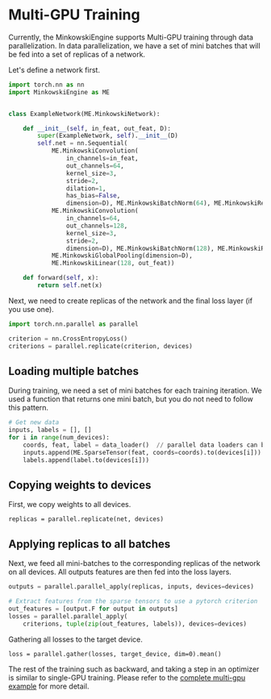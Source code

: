 Multi-GPU Training
==================

Currently, the MinkowskiEngine supports Multi-GPU training through data parallelization. In data parallelization, we have a set of mini batches that will be fed into a set of replicas of a network.

Let's define a network first.

```python
import torch.nn as nn
import MinkowskiEngine as ME


class ExampleNetwork(ME.MinkowskiNetwork):

    def __init__(self, in_feat, out_feat, D):
        super(ExampleNetwork, self).__init__(D)
        self.net = nn.Sequential(
            ME.MinkowskiConvolution(
                in_channels=in_feat,
                out_channels=64,
                kernel_size=3,
                stride=2,
                dilation=1,
                has_bias=False,
                dimension=D), ME.MinkowskiBatchNorm(64), ME.MinkowskiReLU(),
            ME.MinkowskiConvolution(
                in_channels=64,
                out_channels=128,
                kernel_size=3,
                stride=2,
                dimension=D), ME.MinkowskiBatchNorm(128), ME.MinkowskiReLU(),
            ME.MinkowskiGlobalPooling(dimension=D),
            ME.MinkowskiLinear(128, out_feat))

    def forward(self, x):
        return self.net(x)
```

Next, we need to create replicas of the network and the final loss layer (if you use one).

```python
import torch.nn.parallel as parallel

criterion = nn.CrossEntropyLoss()
criterions = parallel.replicate(criterion, devices)
```

Loading multiple batches
------------------------

During training, we need a set of mini batches for each training iteration. We used a function that returns one mini batch, but you do not need to follow this pattern.

```python
# Get new data
inputs, labels = [], []
for i in range(num_devices):
    coords, feat, label = data_loader()  // parallel data loaders can be used
    inputs.append(ME.SparseTensor(feat, coords=coords).to(devices[i]))
    labels.append(label.to(devices[i]))
```

Copying weights to devices
--------------------------

First, we copy weights to all devices.

```
replicas = parallel.replicate(net, devices)
```

Applying replicas to all batches
--------------------------------

Next, we feed all mini-batches to the corresponding replicas of the network on all devices. All outputs features are then fed into the loss layers.

```python
outputs = parallel.parallel_apply(replicas, inputs, devices=devices)

# Extract features from the sparse tensors to use a pytorch criterion
out_features = [output.F for output in outputs]
losses = parallel.parallel_apply(
    criterions, tuple(zip(out_features, labels)), devices=devices)
```

Gathering all losses to the target device.

```
loss = parallel.gather(losses, target_device, dim=0).mean()
```

The rest of the training such as backward, and taking a step in an optimizer is similar to single-GPU training. Please refer to the [complete multi-gpu example](https://github.com/StanfordVL/MinkowskiEngine/blob/master/examples/multigpu.py) for more detail.
